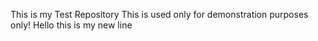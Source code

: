 This is my Test Repository
This is used only for demonstration purposes only!
Hello this is my new line 
